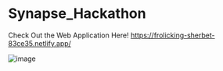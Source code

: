 # Synapse_Hackathon
Check Out the Web Application Here!
https://frolicking-sherbet-83ce35.netlify.app/

![image](https://user-images.githubusercontent.com/103726023/204979115-f3cd4e49-0db1-4383-ac11-4f9fc8c51d8f.png)
